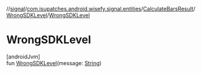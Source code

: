 //[signal](../../../../index.md)/[com.isupatches.android.wisefy.signal.entities](../../index.md)/[CalculateBarsResult](../index.md)/[WrongSDKLevel](index.md)/[WrongSDKLevel](-wrong-s-d-k-level.md)

# WrongSDKLevel

[androidJvm]\
fun [WrongSDKLevel](-wrong-s-d-k-level.md)(message: [String](https://kotlinlang.org/api/latest/jvm/stdlib/kotlin/-string/index.html))
